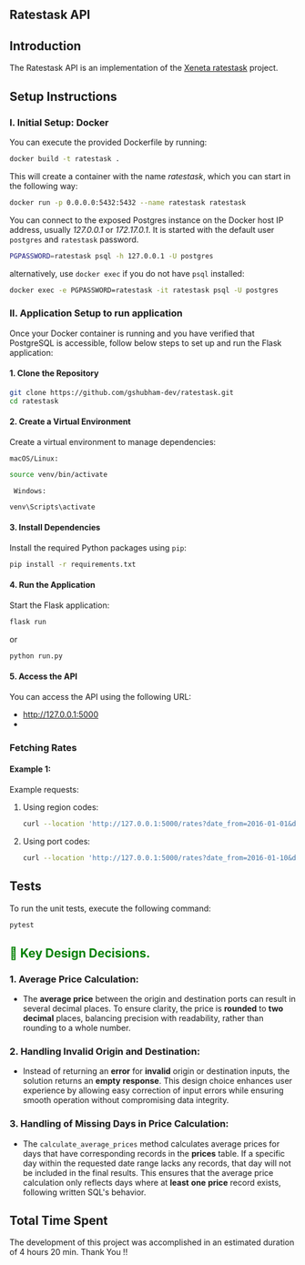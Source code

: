## Ratestask API

## Introduction

The Ratestask API is an implementation of the [Xeneta ratestask](https://github.com/xeneta/ratestask) project.

## Setup Instructions

### I. Initial Setup: Docker

You can execute the provided Dockerfile by running:

```bash
docker build -t ratestask .
```

This will create a container with the name *ratestask*, which you can
start in the following way:

```bash
docker run -p 0.0.0.0:5432:5432 --name ratestask ratestask
```

You can connect to the exposed Postgres instance on the Docker host IP address,
usually *127.0.0.1* or *172.17.0.1*. It is started with the default user `postgres` and `ratestask` password.

```bash
PGPASSWORD=ratestask psql -h 127.0.0.1 -U postgres
```

alternatively, use `docker exec` if you do not have `psql` installed:

```bash
docker exec -e PGPASSWORD=ratestask -it ratestask psql -U postgres
```
### II. Application Setup to run application

Once your Docker container is running and you have verified that PostgreSQL is accessible, follow below steps to set up and run the Flask application:

#### 1. Clone the Repository

```bash
git clone https://github.com/gshubham-dev/ratestask.git
cd ratestask
```

#### 2. Create a Virtual Environment
Create a virtual environment to manage dependencies:

`macOS/Linux:`

```bash
source venv/bin/activate
```

` Windows:`

```bash
venv\Scripts\activate
```

#### 3. Install Dependencies
Install the required Python packages using `pip`:

```bash
pip install -r requirements.txt
```

#### 4. Run the Application
Start the Flask application:

```bash
flask run
```
or
```bash
python run.py
```


#### 5. Access the API

You can access the API using the following URL:

* http://127.0.0.1:5000
* 
### Fetching Rates

#### Example 1:

Example requests:

1. Using region codes:
   ```bash
   curl --location 'http://127.0.0.1:5000/rates?date_from=2016-01-01&date_to=2016-01-10&origin=china_main&destination=north_europe_main'
   ```

2. Using port codes:
   ```bash
   curl --location 'http://127.0.0.1:5000/rates?date_from=2016-01-10&date_to=2017-01-11&origin=CNSGH&destination=IEDUB'
   ```

## Tests

To run the unit tests, execute the following command:

```bash
pytest
```

## <p style='color:green'>🎯 Key Design Decisions.</p>

### 1. Average Price Calculation:
- The **average price** between the origin and destination ports can result in several decimal places. To ensure clarity, the price is **rounded** to **two** **decimal** places, balancing precision with readability, rather than rounding to a whole number.

### 2. Handling Invalid Origin and Destination:
- Instead of returning an **error** for **invalid** origin or destination inputs, the solution returns an **empty** **response**. This design choice enhances user experience by allowing easy correction of input errors while ensuring smooth operation without compromising data integrity.

### 3. Handling of Missing Days in Price Calculation:
- The `calculate_average_prices` method calculates average prices for days that have corresponding records in the **prices** table. If a specific day within the requested date range lacks any records, that day will not be included in the final results. This ensures that the average price calculation only reflects days where at **least** **one** **price** record exists, following written SQL's behavior.

## Total Time Spent
The development of this project was accomplished in an estimated duration of 4 hours 20 min.
Thank You !!